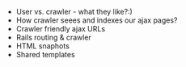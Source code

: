 * User vs. crawler - what they like?:)
* How crawler seees and indexes our ajax pages?
* Crawler friendly ajax URLs
* Rails routing & crawler
* HTML snaphots
* Shared templates
